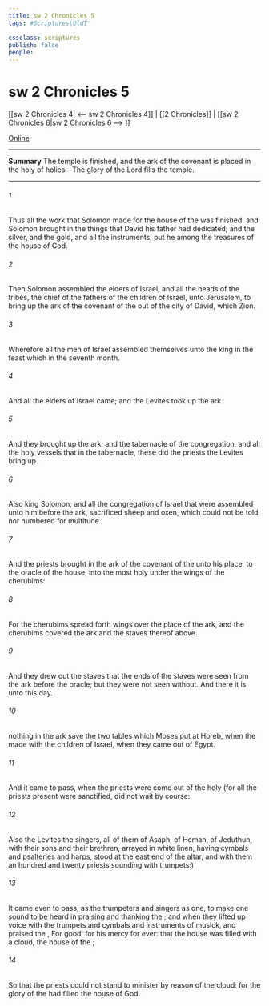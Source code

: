 ```yaml
---
title: sw 2 Chronicles 5
tags: #Scriptures\OldT

cssclass: scriptures
publish: false
people:
---
```


# sw 2 Chronicles 5
[[sw 2 Chronicles 4| <-- sw 2 Chronicles 4]] | [[2 Chronicles]] | [[sw 2 Chronicles 6|sw 2 Chronicles 6 --> ]]

[Online](https://churchofjesuschrist.org/study/scriptures/ot/2-chr/5?lang=eng)

---
__Summary__
The temple is finished, and the ark of the covenant is placed in the holy of holies—The glory of the Lord fills the temple.

---
###### 1 
Thus all the work that Solomon made for the house of the  was finished: and Solomon brought in  the things that David his father had dedicated; and the silver, and the gold, and all the instruments, put he among the treasures of the house of God.

###### 2 
Then Solomon assembled the elders of Israel, and all the heads of the tribes, the chief of the fathers of the children of Israel, unto Jerusalem, to bring up the ark of the covenant of the  out of the city of David, which  Zion.

###### 3 
Wherefore all the men of Israel assembled themselves unto the king in the feast which  in the seventh month.

###### 4 
And all the elders of Israel came; and the Levites took up the ark.

###### 5 
And they brought up the ark, and the tabernacle of the congregation, and all the holy vessels that  in the tabernacle, these did the priests  the Levites bring up.

###### 6 
Also king Solomon, and all the congregation of Israel that were assembled unto him before the ark, sacrificed sheep and oxen, which could not be told nor numbered for multitude.

###### 7 
And the priests brought in the ark of the covenant of the  unto his place, to the oracle of the house, into the most holy  under the wings of the cherubims:

###### 8 
For the cherubims spread forth  wings over the place of the ark, and the cherubims covered the ark and the staves thereof above.

###### 9 
And they drew out the staves  that the ends of the staves were seen from the ark before the oracle; but they were not seen without. And there it is unto this day.

###### 10 
 nothing in the ark save the two tables which Moses put  at Horeb, when the  made  with the children of Israel, when they came out of Egypt.

###### 11 
And it came to pass, when the priests were come out of the holy  (for all the priests  present were sanctified,  did not  wait by course:

###### 12 
Also the Levites  the singers, all of them of Asaph, of Heman, of Jeduthun, with their sons and their brethren,  arrayed in white linen, having cymbals and psalteries and harps, stood at the east end of the altar, and with them an hundred and twenty priests sounding with trumpets:)

###### 13 
It came even to pass, as the trumpeters and singers  as one, to make one sound to be heard in praising and thanking the ; and when they lifted up  voice with the trumpets and cymbals and instruments of musick, and praised the ,  For  good; for his mercy  for ever: that  the house was filled with a cloud,  the house of the ;

###### 14 
So that the priests could not stand to minister by reason of the cloud: for the glory of the  had filled the house of God.


